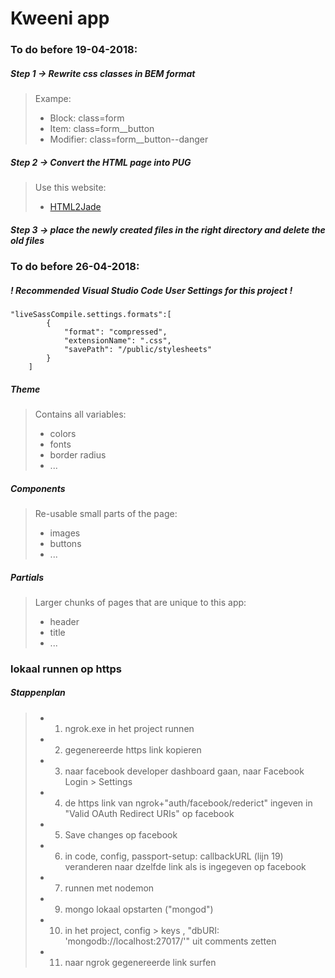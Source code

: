 # Kweeni app 

### To do before 19-04-2018:

##### Step 1 -> Rewrite css classes in BEM format 
>Exampe: 
> - Block: class=form 
> - Item: class=form__button 
> - Modifier: class=form__button--danger

##### Step 2 -> Convert the HTML page into PUG

>Use this website:
> - [HTML2Jade](http://html2jade.org/)

##### Step 3 -> place the newly created files in the right directory and delete the old files




### To do before 26-04-2018:

##### ! Recommended Visual Studio Code User Settings for this project !

```
"liveSassCompile.settings.formats":[
        {
            "format": "compressed",
            "extensionName": ".css",
            "savePath": "/public/stylesheets"
        }
    ]
```

##### Theme

>Contains all variables: 
> - colors
> - fonts
> - border radius
> - ...

##### Components

>Re-usable small parts of the page: 
> - images
> - buttons
> - ...

##### Partials

>Larger chunks of pages that are unique to this app: 
> - header
> - title
> - ...


### lokaal runnen op https
##### Stappenplan
> - 1) ngrok.exe in het project runnen
> - 2) gegenereerde https link kopieren
> - 3) naar facebook developer dashboard gaan, naar Facebook Login > Settings
> - 4) de https link van ngrok+"auth/facebook/rederict" ingeven in "Valid OAuth Redirect URIs" op facebook
> - 5) Save changes op facebook
> - 6) in code, config, passport-setup: callbackURL (lijn 19) veranderen naar dzelfde link als is ingegeven op facebook
> - 7) runnen met nodemon
> - 9) mongo lokaal opstarten ("mongod")
> - 10) in het project, config > keys , "dbURI: 'mongodb://localhost:27017/'" uit comments zetten
> - 11) naar ngrok gegenereerde link surfen